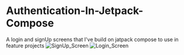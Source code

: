 # Authentication-In-Jetpack-Compose
A login and signUp screens that I've build on jatpack compose to use in feature projects
![SignUp_Screen](https://user-images.githubusercontent.com/107696788/189605125-aa7ac3b0-cc31-411f-a570-ec3f48b6ee0e.jpg)
![Login_Screen](https://user-images.githubusercontent.com/107696788/189605128-774c7c2b-2296-411b-aced-fc6e958a6cc0.jpg)

